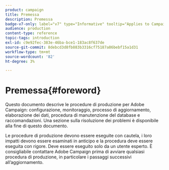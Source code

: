 ```yaml
---
product: campaign
title: Premessa
description: Premessa
badge-v7-only: label="v7" type="Informative" tooltip="Applies to Campaign Classic v7 only"
audience: production
content-type: reference
topic-tags: introduction
exl-id: c9e92fec-383e-46ba-bce1-183ac8f637de
source-git-commit: 8debcd3d8fb883b3316cf75187a86bebf15a1d31
workflow-type: tm+mt
source-wordcount: '82'
ht-degree: 3%

---
```


# Premessa{#foreword}



Questo documento descrive le procedure di produzione per Adobe Campaign: configurazione, monitoraggio, processo di aggiornamento, elaborazione dei dati, procedura di manutenzione del database e raccomandazioni. Una sezione sulla risoluzione dei problemi è disponibile alla fine di questo documento.

Le procedure di produzione devono essere eseguite con cautela, i loro impatti devono essere esaminati in anticipo e la procedura deve essere eseguita con rigore. Deve essere eseguito solo da un utente esperto. È consigliabile contattare Adobe Campaign prima di avviare qualsiasi procedura di produzione, in particolare i passaggi successivi all’aggiornamento.
